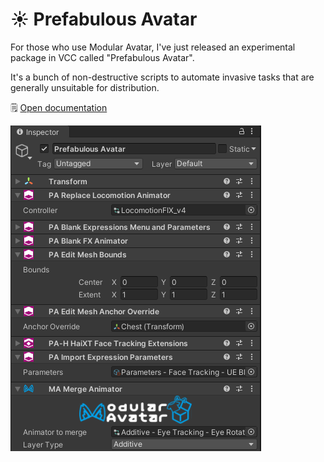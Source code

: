 ﻿# ☀️ Prefabulous Avatar

For those who use Modular Avatar, I've just released an experimental package in VCC called "Prefabulous Avatar".

It's a bunch of non-destructive scripts to automate invasive tasks that are generally unsuitable for distribution.

🗒️ [Open documentation](/docs/products/prefabulous-avatar)

![pvsUzAgoIb.png](..%2Fdocs%2Fproducts%2Fprefabulous-avatar%2Fimg%2FpvsUzAgoIb.png)